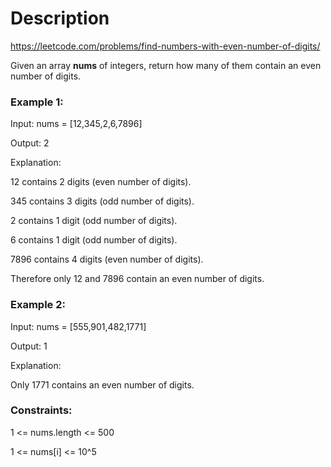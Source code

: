 # Description
https://leetcode.com/problems/find-numbers-with-even-number-of-digits/

Given an array **nums** of integers, return how many of them contain an even number of digits.
 

### Example 1:

Input: nums = [12,345,2,6,7896]

Output: 2

Explanation: 

12 contains 2 digits (even number of digits). 

345 contains 3 digits (odd number of digits). 

2 contains 1 digit (odd number of digits). 

6 contains 1 digit (odd number of digits). 

7896 contains 4 digits (even number of digits). 

Therefore only 12 and 7896 contain an even number of digits.


### Example 2:

Input: nums = [555,901,482,1771]

Output: 1 

Explanation: 

Only 1771 contains an even number of digits.
 

### Constraints:

1 <= nums.length <= 500

1 <= nums[i] <= 10^5
